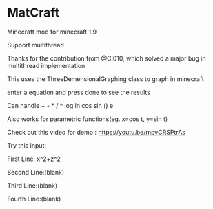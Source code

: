 # MatCraft

Minecraft mod for minecraft 1.9

Support multithread

Thanks for the contribution from @Ci010, which solved a major bug in multithread implementation  

This uses the ThreeDemensionalGraphing class to graph in minecraft

enter a equation and press done to see the results

Can handle + - * / ^ log ln cos sin () e

Also works for parametric functions(eg. x=cos t, y=sin t)

Check out this video for demo : https://youtu.be/mpvCRSPtrAs




Try this input:

First Line: x^2+z^2

Second Line:(blank)

Third Line:(blank)

Fourth Line:(blank)
